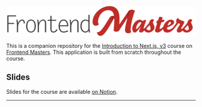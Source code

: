 

[![Frontend Masters](./full.png)][fem]

This is a companion repository for the [Introduction to Next.js, v3][course] course on [Frontend Masters][fem]. This application is built from scratch throughout the course.

## Slides
Slides for the course are available [on Notion][slides].

[fem]: https://frontendmasters.com
[course]: https://frontendmasters.com/courses/next-js-v3/
[slides]: https://scottmoss.notion.site/scottmoss/Intro-to-Next-js-V3-6cefbdba58d94e3897dcb8d7e7fc0337

---
